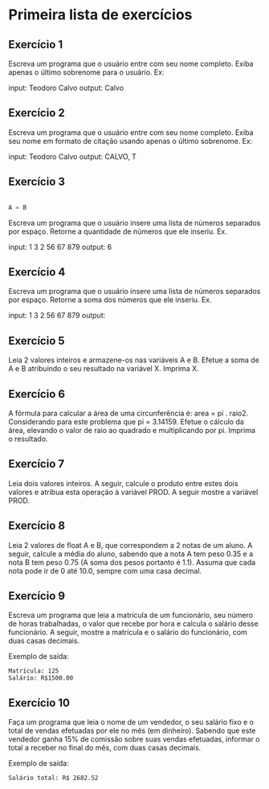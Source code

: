 # Primeira lista de exercícios

## Exercício 1

Escreva um programa que o usuário entre com seu nome completo. Exiba apenas o último sobrenome para o usuário.
Ex:

input: Teodoro Calvo
output: Calvo

## Exercício 2

Escreva um programa que o usuário entre com seu nome completo. Exiba seu nome em formato de citação usando apenas o último sobrenome.
Ex:

input: Teodoro Calvo
output: CALVO, T

## Exercício 3
```python

A = B

```
Escreva um programa que o usuário insere uma lista de números separados por espaço. Retorne a quantidade de números que ele inseriu.
Ex.

input: 1 3 2 56 67 879
output: 6

## Exercício 4

Escreva um programa que o usuário insere uma lista de números separados por espaço. Retorne a soma dos números que ele inseriu.
Ex.

input: 1 3 2 56 67 879
output: 


## Exercício 5

Leia 2 valores inteiros e armazene-os nas variáveis A e B. Efetue a soma de A e B atribuindo o seu resultado na variável X. Imprima X.

## Exercício 6

A fórmula para calcular a área de uma circunferência é: area = pi . raio2. Considerando para este problema que pi = 3.14159. Efetue o cálculo da área, elevando o valor de raio ao quadrado e multiplicando por pi. Imprima o resultado.

## Exercício 7

Leia dois valores inteiros. A seguir, calcule o produto entre estes dois valores e atribua esta operação à variável PROD. A seguir mostre a variável PROD.

## Exercício 8

Leia 2 valores de float A e B, que correspondem a 2 notas de um aluno. A seguir, calcule a média do aluno, sabendo que a nota A tem peso 0.35 e a nota B tem peso 0.75 (A soma dos pesos portanto é 1.1). Assuma que cada nota pode ir de 0 até 10.0, sempre com uma casa decimal.

## Exercício 9

Escreva um programa que leia a matrícula de um funcionário, seu número de horas trabalhadas, o valor que recebe por hora e calcula o salário desse funcionário. A seguir, mostre a matrícula e o salário do funcionário, com duas casas decimais.

Exemplo de saída:

	Matrícula: 125
	Salário: R$1500.00

## Exercício 10

Faça um programa que leia o nome de um vendedor, o seu salário fixo e o total de vendas efetuadas por ele no mês (em dinheiro). Sabendo que este vendedor ganha 15% de comissão sobre suas vendas efetuadas, informar o total a receber no final do mês, com duas casas decimais.

Exemplo de saída:

	Salário total: R$ 2682.52


